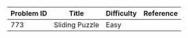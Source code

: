 | Problem ID | Title | Difficulty | Reference
| --- | --- | --- | ---
| 773 | Sliding Puzzle | Easy | 
